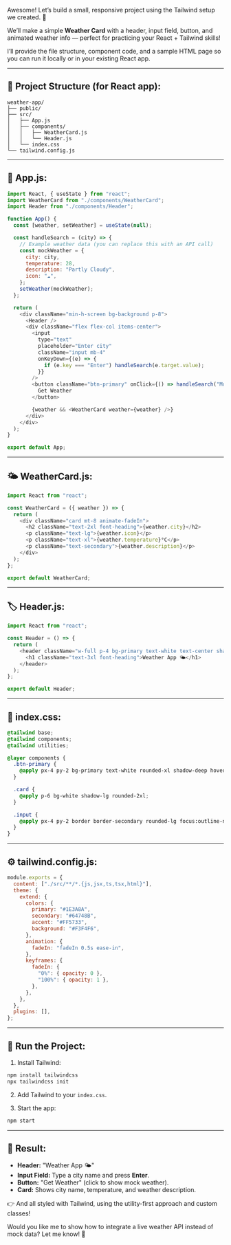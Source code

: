 Awesome! Let’s build a small, responsive project using the Tailwind setup we created. 🚀

We’ll make a simple **Weather Card** with a header, input field, button, and animated weather info — perfect for practicing your React + Tailwind skills!

I’ll provide the file structure, component code, and a sample HTML page so you can run it locally or in your existing React app.

---

## 📂 **Project Structure (for React app):**

```
weather-app/
├── public/
├── src/
│   ├── App.js
│   ├── components/
│   │   ├── WeatherCard.js
│   │   └── Header.js
│   └── index.css
└── tailwind.config.js
```

---

## 📘 **App.js:**

```javascript
import React, { useState } from "react";
import WeatherCard from "./components/WeatherCard";
import Header from "./components/Header";

function App() {
  const [weather, setWeather] = useState(null);

  const handleSearch = (city) => {
    // Example weather data (you can replace this with an API call)
    const mockWeather = {
      city: city,
      temperature: 28,
      description: "Partly Cloudy",
      icon: "☁️",
    };
    setWeather(mockWeather);
  };

  return (
    <div className="min-h-screen bg-background p-8">
      <Header />
      <div className="flex flex-col items-center">
        <input
          type="text"
          placeholder="Enter city"
          className="input mb-4"
          onKeyDown={(e) => {
            if (e.key === "Enter") handleSearch(e.target.value);
          }}
        />
        <button className="btn-primary" onClick={() => handleSearch("Mumbai")}>
          Get Weather
        </button>

        {weather && <WeatherCard weather={weather} />}
      </div>
    </div>
  );
}

export default App;
```

---

## 🌤️ **WeatherCard.js:**

```javascript
import React from "react";

const WeatherCard = ({ weather }) => {
  return (
    <div className="card mt-8 animate-fadeIn">
      <h2 className="text-2xl font-heading">{weather.city}</h2>
      <p className="text-lg">{weather.icon}</p>
      <p className="text-xl">{weather.temperature}°C</p>
      <p className="text-secondary">{weather.description}</p>
    </div>
  );
};

export default WeatherCard;
```

---

## 🏷️ **Header.js:**

```javascript
import React from "react";

const Header = () => {
  return (
    <header className="w-full p-4 bg-primary text-white text-center shadow-deep">
      <h1 className="text-3xl font-heading">Weather App 🌤️</h1>
    </header>
  );
};

export default Header;
```

---

## 🎨 **index.css:**

```css
@tailwind base;
@tailwind components;
@tailwind utilities;

@layer components {
  .btn-primary {
    @apply px-4 py-2 bg-primary text-white rounded-xl shadow-deep hover:bg-blue-700 transition;
  }

  .card {
    @apply p-6 bg-white shadow-lg rounded-2xl;
  }

  .input {
    @apply px-4 py-2 border border-secondary rounded-lg focus:outline-none focus:ring-2 focus:ring-primary;
  }
}
```

---

## ⚙️ **tailwind.config.js:**

```javascript
module.exports = {
  content: ["./src/**/*.{js,jsx,ts,tsx,html}"],
  theme: {
    extend: {
      colors: {
        primary: "#1E3A8A",
        secondary: "#64748B",
        accent: "#FF5733",
        background: "#F3F4F6",
      },
      animation: {
        fadeIn: "fadeIn 0.5s ease-in",
      },
      keyframes: {
        fadeIn: {
          "0%": { opacity: 0 },
          "100%": { opacity: 1 },
        },
      },
    },
  },
  plugins: [],
};
```

---

## 🚀 **Run the Project:**

1. Install Tailwind:

```bash
npm install tailwindcss
npx tailwindcss init
```

2. Add Tailwind to your `index.css`.

3. Start the app:

```bash
npm start
```

---

## 🎯 **Result:**

- **Header:** "Weather App 🌤️"
- **Input Field:** Type a city name and press **Enter**.
- **Button:** "Get Weather" (click to show mock weather).
- **Card:** Shows city name, temperature, and weather description.

👉 And all styled with Tailwind, using the utility-first approach and custom classes!

Would you like me to show how to integrate a live weather API instead of mock data? Let me know! 🌟
